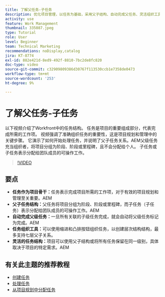 ```yaml
---
title: 了解父任务-子任务
description: 优化项目管理，以任务为基础，采用父子结构、自动完成父任务、灵活组织工具和定制任务结构以提高效率。
activity: use
feature: Work Management
thumbnail: 335087.jpeg
type: Tutorial
role: User
level: Beginner
team: Technical Marketing
recommendations: noDisplay,catalog
jira: KT-8774
exl-id: 882e421d-8ed9-492f-8810-7bc2de8fc820
doc-type: video
source-git-commit: c32909809386d30767f113530ccb1e7358de0473
workflow-type: tm+mt
source-wordcount: '253'
ht-degree: 9%

---
```


# 了解父任务-子任务

以下视频介绍了Workfront中的任务结构。 任务是项目的重要组成部分，代表完成所需的工作项&#x200B;。 视频强调了准确组织任务的重要性，这是项目规划和管理中的关键步骤。 它演示了如何开始处理任务，并说明了父子任务关系。
&#x200B;AEM父级任务充当组织者，将项目分组为阶段、阶段或里程碑，且不会分配给个人。 子任务或子任务表示分配给团队成员的可操作工作。

>[!VIDEO](https://video.tv.adobe.com/v/3445606/?quality=12&learn=on&enablevpops&captions=chi_hans)

## 要点

* **任务作为项目骨干：**&#x200B;任务表示完成项目所需的工作项，对于有效的项目规划和管理至关重要。&#x200B;AEM
* **父子任务结构：**&#x200B;父任务将项目分组为阶段、阶段或里程碑，而子任务（子任务）表示分配给团队成员的可操作工作。&#x200B;AEM
* **自动完成父级任务：**&#x200B;一旦所有关联的子级任务完成，就会自动将父级任务标记为完成。&#x200B;AEM
* **任务组织工具：**&#x200B;可以使用缩进和凸排按钮组织任务，以创建层次结构结构，最多支持七层父子关系。
* **灵活的任务结构：**&#x200B;项目可以使用父子结构或将所有任务保留在同一级别，具体取决于项目的特定需求。&#x200B;AEM


## 有关此主题的推荐教程

* [创建任务](/help/manage-work/tasks/how-to-create-tasks.md)
* [处理任务](/help/manage-work/tasks/work-with-tasks.md)
* [从项目规划中分配任务](/help/manage-work/tasks/assign-tasks-from-the-project-plan.md)

